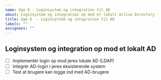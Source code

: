 ```yaml
---
name: Uge 6 - Loginsystem og integration til AD
about: Loginsystem og integration op mod et lokalt Active Directory
title: Uge 6  - Loginsystem og integration til AD
labels: ""
assignees: ""
---
```


## Loginsystem og integration op mod et lokalt AD

- [ ] Implementér login op mod jeres lokale AD (LDAP)
- [ ] Integrér AD-login i jeres eksisterende system
- [ ] Test at brugere kan logge ind med AD-brugere
